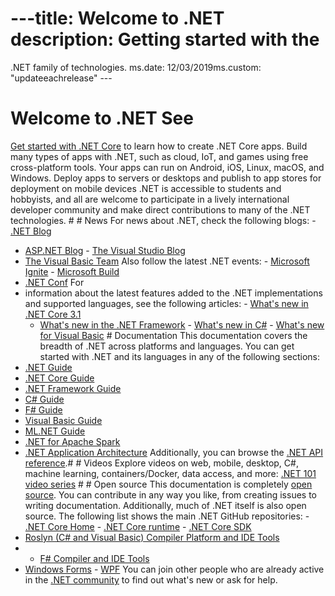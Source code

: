 # ---title: Welcome to .NET description: Getting started with the 
.NET family of technologies.
ms.date: 12/03/2019ms.custom: "updateeachrelease" --- 
# Welcome to .NET See
[Get started with .NET Core](core/get-started.md)  to learn how to create .NET Core apps.
Build many types of apps with .NET, such as cloud, IoT, 
and games using free cross-platform tools. Your apps
can run on Android, iOS, Linux, macOS, and Windows. Deploy apps to servers or desktops and  publish to app stores for deployment on mobile devices
.NET is accessible to students and hobbyists, and all are 
welcome to participate in a lively international developer community and make direct contributions to many of the 
.NET technologies. # # News For news about .NET, check the following blogs: - [.NET Blog](https://devblogs.microsoft.com/dotnet/)
- [ASP.NET Blog](https://devblogs.microsoft.com/aspnet/) - [The Visual Studio Blog](https://devblogs.microsoft.com/visualstudio/)
- [The Visual Basic Team](https://devblogs.microsoft.com/vbteam/)
Also follow the latest .NET events:  - [Microsoft Ignite](https://www.microsoft.com/ignite) - [Microsoft Build](https://www.microsoft.com/build)
- [.NET Conf](https://www.dotnetconf.net/) For
- information about the 
latest features added to the
 .NET implementations and supported languages, see the
   following articles: - [What's new in .NET Core 3.1](core/whats-new/dotnet-core-3-1.md)
  - [What's new in the .NET Framework](framework/whats-new/index.md)  - [What's new in C#](csharp/whats-new/index.md)  - [What's new for Visual Basic](visual-basic/getting-started/whats-new.md) # Documentation This
documentation covers
the breadth of .NET across platforms and languages. You can get started with .NET and its languages in any of the following sections:
- [.NET Guide](standard/index.yml)
- [.NET Core Guide](core/index.yml)
- [.NET Framework Guide](framework/index.yml)
- [C# Guide](csharp/index.yml)
- [F# Guide](fsharp/index.yml)
- [Visual Basic Guide](visual-basic/index.yml)
- [ML.NET Guide](machine-learning/index.yml)
- [.NET for Apache Spark](spark/index.yml)
- [.NET Application Architecture](architecture/index.yml)
Additionally, you can browse the [.NET API reference](/dotnet/api).# # Videos Explore videos on web, mobile, desktop, C#, machine learning,
containers/Docker, data access, and more:
[.NET 101 video series](https://dotnet.microsoft.com/learn/videos) # # Open source This documentation is
completely [open source](https://github.com/dotnet/docs). You can contribute 
in any way you like, from creating issues to
writing documentation. Additionally, much of
.NET itself is also open source. 
The following list shows the
main .NET GitHub repositories: - [.NET Core Home](https://github.com/dotnet/core) - [.NET Core runtime](https://github.com/dotnet/runtime)  -
 [.NET Core SDK](https://github.com/dotnet/sdk)
- [Roslyn (C# and Visual Basic) Compiler Platform and IDE Tools](https://github.com/dotnet/roslyn)
- - [F# Compiler and IDE Tools](https://github.com/dotnet/fsharp)
- [Windows Forms](https://github.com/dotnet/winforms) - [WPF](https://github.com/dotnet/wpf)
You can join other people who are already active in the [.NET community](https://dotnet.microsoft.com/platform/community) to find out what's new or ask for help.
